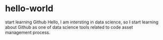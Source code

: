 # hello-world
start learning Github
Hello,
I am intersting in data science, so I start learning about Github as one of data science tools related to code asset management process.
